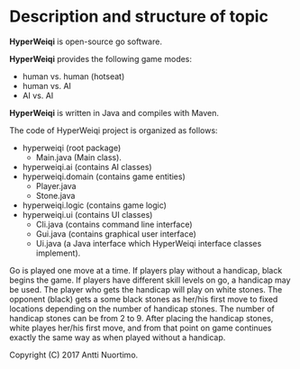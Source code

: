 # Description and structure of topic

**HyperWeiqi** is open-source go software.

**HyperWeiqi** provides the following game modes:
* human vs. human (hotseat)
* human vs. AI
* AI vs. AI

**HyperWeiqi** is written in Java and compiles with Maven.

The code of HyperWeiqi project is organized as follows:

* hyperweiqi (root package)
  * Main.java (Main class).
* hyperweiqi.ai (contains AI classes)
* hyperweiqi.domain (contains game entities)
  * Player.java
  * Stone.java
* hyperweiqi.logic (contains game logic)
* hyperweiqi.ui (contains UI classes)
  * Cli.java (contains command line interface)
  * Gui.java (contains graphical user interface)
  * Ui.java (a Java interface which HyperWeiqi interface classes implement).

Go is played one move at a time. If players play without a handicap,
black begins the game. If players have different skill levels on go,
a handicap may be used. The player who gets the handicap will play on
white stones. The opponent (black) gets a some black stones as her/his
first move to fixed locations depending on the number of handicap
stones. The number of handicap stones can be from 2 to 9. After placing
the handicap stones, white playes her/his first move, and from that
point on game continues exactly the same way as when played without
a handicap.



Copyright (C) 2017 Antti Nuortimo.

